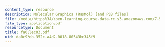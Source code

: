```yaml
---
content_type: resource
description: Molecular Graphics (RasMol) [and PDB files]
file: /media/https%3A/open-learning-course-data-rc.s3.amazonaws.com/7-51-graduate-biochemistry-fall-2001/da0c92eb352ca4d2001880543bc345f9_fa01lec03.pdf
file_type: application/pdf
resourcetype: Document
title: fa01lec03.pdf
uid: da0c92eb-352c-a4d2-0018-80543bc345f9
---
```

